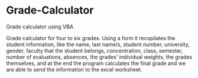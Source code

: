 # Grade-Calculator
Grade calculator using VBA

Grade calculator for four to six grades. Using a form it recopilates the student information, like the 
name, last name/s, student number, university, gender, faculty that the student belongs, concentration, 
class, semester, number of evaluations, absences, the grades' individual weights, the grades themselves, 
and at the end the program calculates the final grade and we are able to send the information to the 
excel worksheet.
